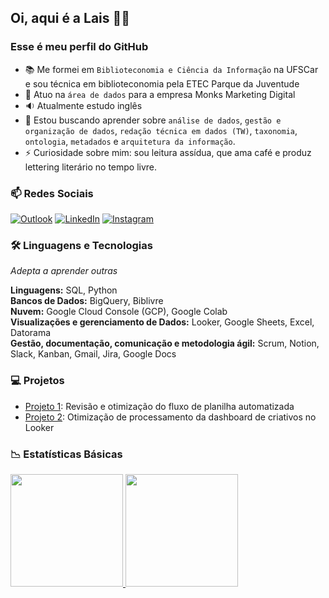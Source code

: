 ## Oi, aqui é a Lais 👋🏾
### Esse é meu perfil do GitHub

- 📚 Me formei em `Biblioteconomia e Ciência da Informação` na UFSCar e sou técnica em biblioteconomia pela ETEC Parque da Juventude
- 💼 Atuo na `área de dados` para a empresa Monks Marketing Digital
- 🔉 Atualmente estudo inglês
- 💙 Estou buscando aprender sobre `análise de dados`, `gestão e organização de dados`, `redação técnica em dados (TW)`, `taxonomia`, `ontologia`, `metadados` e `arquitetura da informação`.
- ⚡ Curiosidade sobre mim: sou leitura assídua, que ama café e produz lettering literário no tempo livre.


### 📫 Redes Sociais
<a href="mailto:lais_hellen4@hotmail.com"><img src="https://img.icons8.com/bubbles/50/000000/microsoft-outlook-2019.png" alt="Outlook"/></a>
<a href="https://www.linkedin.com/in/laishellen/"><img src="https://img.icons8.com/bubbles/50/000000/linkedin.png" alt="LinkedIn"/></a>
<a href="https://www.instagram.com/_porlais/"><img src="https://img.icons8.com/bubbles/50/000000/instagram.png" alt="Instagram"/></a>
	

### 🛠️  Linguagens e Tecnologias
*Adepta a aprender outras*

**Linguagens:** SQL, Python   
**Bancos de Dados:** BigQuery, Biblivre    
**Nuvem:** Google Cloud Console (GCP), Google Colab    
**Visualizações e gerenciamento de Dados:** Looker, Google Sheets, Excel, Datorama  
**Gestão, documentação, comunicação e metodologia ágil:** Scrum, Notion, Slack, Kanban, Gmail, Jira, Google Docs  

### 💻 Projetos
- [Projeto 1](https://github.com/LaisHellen/LaisHellen/blob/main/Otimiza%C3%A7%C3%A3o%20de%20planilha%20automatizada.md): Revisão e otimização do fluxo de planilha automatizada
- [Projeto 2](https://github.com/LaisHellen/LaisHellen/blob/main/Otimiza%C3%A7%C3%A3o%20dashboard%20de%20criativos.md): Otimização de processamento da dashboard de criativos no Looker

### 📉 Estatísticas Básicas
<div>
<a href="https://github.com/LaisHellen">
<img loading="lazy" height="180em" src="https://github-readme-stats.vercel.app/api/top-langs/?username=LaisHellen&layout=compact&langs_count=7&theme=dracula"/>
<img loading="lazy" height="180em" src="https://github-readme-stats.vercel.app/api?username=LaisHellen&show_icons=true&theme=dracula&include_all_commits=true&count_private=true"/>
</div>

 

